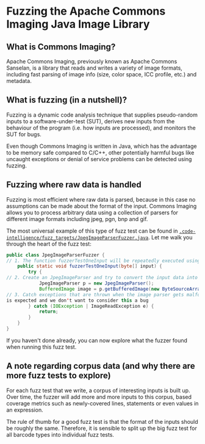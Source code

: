 # Fuzzing the Apache Commons Imaging Java Image Library

## What is Commons Imaging?

Apache Commons Imaging, previously known as Apache Commons Sanselan, is a library 
that reads and writes a variety of image formats, including fast parsing of 
image info (size, color space, ICC profile, etc.) and metadata. 

## What is fuzzing (in a nutshell)?

Fuzzing is a dynamic code analysis technique that supplies pseudo-random inputs
to a software-under-test (SUT), derives new inputs from the behaviour of the
program (i.e. how inputs are processed), and monitors the SUT for bugs.

Even though Commons Imaging is written in Java, which has the advantage
to be memory safe compared to C/C++, other potentially harmful bugs like uncaught
exceptions or denial of service problems can be detected using fuzzing.

## Fuzzing where raw data is handled

Fuzzing is most efficient where raw data is parsed, because in this case no
assumptions can be made about the format of the input. Commons Imaging allows you to process
arbitrary data using a collection of parsers for different image formats including jpeg, pgn, bnp and gif.


The most universal example of this type of fuzz test can be found in
[`.code-intelligence/fuzz_targets/JpegImageParserFuzzer.java`](https://github.com/ci-fuzz/commons-imaging/blob/master/.code-intelligence/fuzz_targets/JpegImageParserFuzzer.java).
Let me walk you through the heart of the fuzz test:

```Java
public class JpegImageParserFuzzer {
// 1. The function fuzzerTestOneInput will be repeatedly executed using data generated by the fuzzer as input
	public static void fuzzerTestOneInput(byte[] input) {	
		try {
// 2. Create an JpegImageParser and try to convert the input data into an image by calling the getBufferedImage function
			JpegImageParser p = new JpegImageParser();
			BufferedImage image = p.getBufferedImage(new ByteSourceArray(input), new HashMap<>());
// 3. Catch exceptions that are thrown when the image parser gets malformed input data. This behaviour 
is expected and we don't want to consider this a bug
		} catch (IOException | ImageReadException e) {
			return;
		}
	}
}
```

If you haven't done already, you can now explore what the fuzzer found when
running this fuzz test.

## A note regarding corpus data (and why there are more fuzz tests to explore)

For each fuzz test that we write, a corpus of interesting inputs is built up.
Over time, the fuzzer will add more and more inputs to this corpus, based
coverage metrics such as newly-covered lines, statements or even values in an
expression.

The rule of thumb for a good fuzz test is that the format of the inputs should
be roughly the same. Therefore, it is sensible to split up the big fuzz test for
all barcode types into individual fuzz tests.

